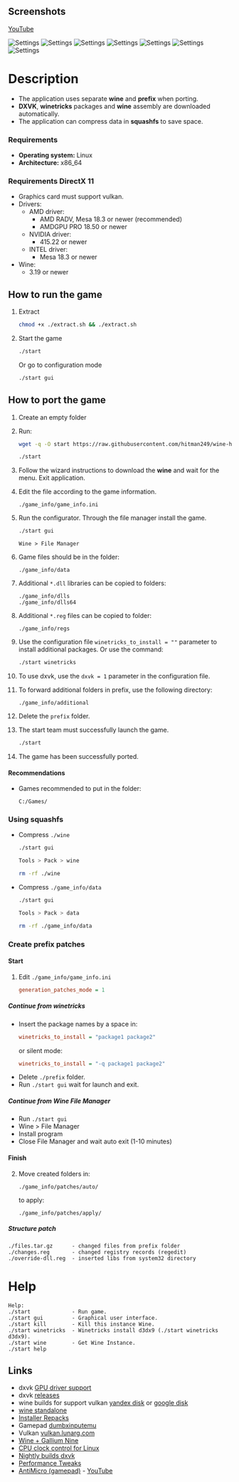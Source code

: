 ## Screenshots 

[YouTube](https://www.youtube.com/watch?v=eZjJW1_oJSY)

![Settings](1.png)
![Settings](2.png)
![Settings](3.png)
![Settings](4.png)
![Settings](5.png)
![Settings](6.png)
![Settings](7.png)

# Description 

- The application uses separate **wine** and **prefix** when porting.  
- **DXVK**, **winetricks** packages and **wine** assembly are downloaded automatically.  
- The application can compress data in **squashfs** to save space.

### Requirements

- **Operating system:** Linux
- **Architecture:** x86_64

### Requirements DirectX 11

- Graphics card must support vulkan.
- Drivers:
    - AMD driver:  
        - AMD RADV, Mesa 18.3 or newer (recommended)
        - AMDGPU PRO 18.50 or newer
    - NVIDIA driver:  
        - 415.22 or newer
    - INTEL driver:  
        - Mesa 18.3 or newer
- Wine:
    - 3.19 or newer

## How to run the game

1. Extract
    ```bash
    chmod +x ./extract.sh && ./extract.sh
    ```
2. Start the game
    ```bash
    ./start
    ``` 
    Or go to configuration mode
    ```bash
    ./start gui
    ```

## How to port the game

1. Create an empty folder

2. Run:
    ```bash
    wget -q -O start https://raw.githubusercontent.com/hitman249/wine-helpers/master/start && chmod +x ./start
    ```
    ```bash
    ./start
    ```

3. Follow the wizard instructions to download the **wine** and wait for the menu. Exit application.

4. Edit the file according to the game information.
    ```text
    ./game_info/game_info.ini
    ```

5. Run the configurator. Through the file manager install the game.
    ```bash
    ./start gui
    ```
    ```text
    Wine > File Manager
    ```
6. Game files should be in the folder:
    ```text
    ./game_info/data
    ```

7. Additional `*.dll` libraries can be copied to folders:
    ```text
    ./game_info/dlls
    ./game_info/dlls64
    ```
    
8. Additional `*.reg` files can be copied to folder:
    ```text
    ./game_info/regs
    ```

9. Use the configuration file `winetricks_to_install = ""` parameter to install additional packages. Or use the command:
    ```bash
    ./start winetricks
    ```

10. To use dxvk, use the `dxvk = 1` parameter in the configuration file.

11. To forward additional folders in prefix, use the following directory:
    ```text
    ./game_info/additional
    ```

12. Delete the `prefix` folder.

13. The start team must successfully launch the game.
    ```bash
    ./start
    ```

14. The game has been successfully ported.


#### Recommendations

* Games recommended to put in the folder:
    ```text
    C:/Games/
    ```

### Using squashfs

*  Compress `./wine`
    ```bash
    ./start gui
    ```
    ```bash
    Tools > Pack > wine
    ```
    ```bash
    rm -rf ./wine
    ```

*  Compress `./game_info/data`
    ```bash
    ./start gui
    ```
    ```bash
    Tools > Pack > data
    ```
    ```bash
    rm -rf ./game_info/data
    ```
### Create prefix patches

#### Start

1. Edit `./game_info/game_info.ini`
   ```ini
   generation_patches_mode = 1
   ```

##### Continue from winetricks

- Insert the package names by a space in:
  ```ini
  winetricks_to_install = "package1 package2"
  ```
  or silent mode:
  ```ini
  winetricks_to_install = "-q package1 package2"
  ```
- Delete `./prefix` folder.
- Run `./start gui` wait for launch and exit.

##### Continue from Wine File Manager

- Run `./start gui`
- Wine > File Manager
- Install program
- Close File Manager and wait auto exit (1-10 minutes)


#### Finish

2. Move created folders in:
   ```
   ./game_info/patches/auto/
   ```
   to apply:
   ```
   ./game_info/patches/apply/
   ```

##### Structure patch

```text
./files.tar.gz      - changed files from prefix folder
./changes.reg       - changed registry records (regedit)
./override-dll.reg  - inserted libs from system32 directory
```

# Help

```text
Help:
./start             - Run game.
./start gui         - Graphical user interface.
./start kill        - Kill this instance Wine.
./start winetricks  - Winetricks install d3dx9 (./start winetricks d3dx9).
./start wine        - Get Wine Instance.
./start help
```

 ## Links
 
 * dxvk [GPU driver support](https://github.com/doitsujin/dxvk/wiki/Driver-support)
 * dxvk [releases](https://github.com/doitsujin/dxvk/releases)
 * wine builds for support vulkan [yandex disk](https://yadi.sk/d/IrofgqFSqHsPu) 
 or [google disk](https://drive.google.com/open?id=1fTfJQhQSzlEkY-j3g0H6p4lwmQayUNSR)
 * [wine standalone](https://lutris.net/files/runners/)
 * [Installer Repacks](https://repacks.net/)
 * Gamepad [dumbxinputemu](https://github.com/kozec/dumbxinputemu/releases)
 * Vulkan [vulkan.lunarg.com](https://vulkan.lunarg.com/sdk/home#linux)
 * [Wine + Gallium Nine](https://launchpad.net/~commendsarnex/+archive/ubuntu/winedri3)
 * [CPU clock control for Linux](http://www.michurin.net/tools/cpu-frequency.html)
 * [Nightly builds dxvk](https://haagch.frickel.club/files/dxvk/)
 * [Performance Tweaks](https://github.com/lutris/lutris/wiki/Performance-Tweaks)
 * [AntiMicro (gamepad)](https://github.com/AntiMicro/antimicro) - [YouTube](https://www.youtube.com/watch?v=HgX-pDXlF5Q)